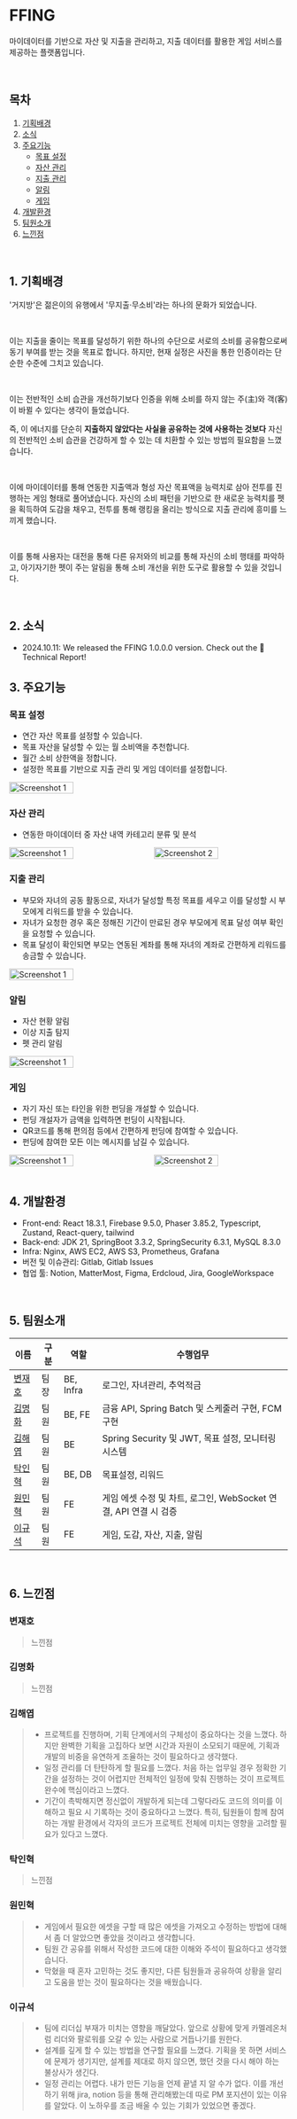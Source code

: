 # FFING

마이데이터를 기반으로 자산 및 지출을 관리하고, 지출 데이터를 활용한 게임 서비스를 제공하는 플랫폼입니다.

<br>

## 목차

1. [기획배경](#1-기획배경)
2. [소식](#2-소식)
3. [주요기능](#3-주요기능)
   - [목표 설정](#목표-설정)
   - [자산 관리](#자산-관리)
   - [지출 관리](#지출-관리)
   - [알림](#알림)
   - [게임](#게임)
4. [개발환경](#4-개발환경)
5. [팀원소개](#5-팀원소개)
6. [느낀점](#6-느낀점)

<br>

## 1. 기획배경

'거지방'은 젊은이의 유행에서 '무지출·무소비'라는 하나의 문화가 되었습니다.

<br>

이는 지출을 줄이는 목표를 달성하기 위한 하나의 수단으로 서로의 소비를 공유함으로써 동기 부여를 받는 것을 목표로 합니다. 하지만, 현재 실정은 사진을 통한 인증이라는 단순한 수준에 그치고 있습니다.

<br>

이는 전반적인 소비 습관을 개선하기보다 인증을 위해 소비를 하지 않는 주(主)와 객(客)이 바뀔 수 있다는 생각이 들었습니다. <br>

즉, 이 에너지를 단순히 **지출하지 않았다는 사실을 공유하는 것에 사용하는 것보다** 자신의 전반적인 소비 습관을 건강하게 할 수 있는 데 치환할 수 있는 방법의 필요함을 느꼈습니다.

<br>

이에 마이데이터를 통해 연동한 지출액과 형성 자산 목표액을 능력치로 삼아 전투를 진행하는 게임 형태로 풀어냈습니다. 자신의 소비 패턴을 기반으로 한 새로운 능력치를 펫을 획득하여 도감을 채우고, 전투를 통해 랭킹을 올리는 방식으로 지출 관리에 흥미를 느끼게 했습니다.

<br>

이를 통해 사용자는 대전을 통해 다른 유저와의 비교를 통해 자신의 소비 행태를 파악하고, 아기자기한 펫이 주는 알림을 통해 소비 개선을 위한 도구로 활용할 수 있을 것입니다.

<br>

## 2. 소식

- 2024.10.11: We released the FFING 1.0.0.0 version. Check out the 📑 Technical Report!

## 3. 주요기능

### 목표 설정

- 연간 자산 목표를 설정할 수 있습니다.
- 목표 자산을 달성할 수 있는 월 소비액을 추천합니다.
- 월간 소비 상한액을 정합니다.
- 설정한 목표를 기반으로 지출 관리 및 게임 데이터를 설정합니다.

<div style="display: flex; justify-content: space-between;">
    <img src="https://github.com/user-attachments/assets/1bfdeaed-ddcb-49ef-87ae-0ef3424edc7d" alt="Screenshot 1" width="48%">
</div>

### 자산 관리

- 연동한 마이데이터 중 자산 내역 카테고리 분류 및 분석

<div style="display: flex; justify-content: space-between;">
    <img src="https://github.com/user-attachments/assets/c36aaf33-dee3-481f-b0ae-2f5000655e00" alt="Screenshot 1" width="48%">
    <img src="https://github.com/user-attachments/assets/52757a39-41f1-485f-bbde-ff3aa03d59dd" alt="Screenshot 2" width="48%">
</div>

### 지출 관리

- 부모와 자녀의 공동 활동으로, 자녀가 달성할 특정 목표를 세우고 이를 달성할 시 부모에게 리워드를 받을 수 있습니다.
- 자녀가 요청한 경우 혹은 정해진 기간이 만료된 경우 부모에게 목표 달성 여부 확인을 요청할 수 있습니다.
- 목표 달성이 확인되면 부모는 연동된 계좌를 통해 자녀의 계좌로 간편하게 리워드를 송금할 수 있습니다.

<div style="display: flex; justify-content: space-between;">
    <img src="https://github.com/user-attachments/assets/d60fb481-2196-4093-9d75-33dee1dcb6d4" alt="Screenshot 1" width="48%">
</div>

### 알림

- 자산 현황 알림
- 이상 지출 탐지
- 펫 관리 알림

<div style="display: flex; justify-content: space-between;">
    <img src="https://github.com/user-attachments/assets/fab5aa23-dfe3-491f-b2be-1c1643e3e072" alt="Screenshot 1" width="48%">
</div>

### 게임

- 자기 자신 또는 타인을 위한 펀딩을 개설할 수 있습니다.
- 펀딩 개설자가 금액을 입력하면 펀딩이 시작됩니다.
- QR코드를 통해 편의점 등에서 간편하게 펀딩에 참여할 수 있습니다.
- 펀딩에 참여한 모든 이는 메시지를 남길 수 있습니다.

<div style="display: flex; justify-content: space-between;">
    <img src="https://github.com/user-attachments/assets/c36aaf33-dee3-481f-b0ae-2f5000655e00" alt="Screenshot 1" width="48%">
    <img src="https://github.com/user-attachments/assets/52757a39-41f1-485f-bbde-ff3aa03d59dd" alt="Screenshot 2" width="48%">
</div>
<br>

## 4. 개발환경

- Front-end: React 18.3.1, Firebase 9.5.0, Phaser 3.85.2, Typescript, Zustand, React-query, tailwind
- Back-end: JDK 21, SpringBoot 3.3.2, SpringSecurity 6.3.1, MySQL 8.3.0
- Infra: Nginx, AWS EC2, AWS S3, Prometheus, Grafana
- 버전 및 이슈관리: Gitlab, Gitlab Issues
- 협업 툴: Notion, MatterMost, Figma, Erdcloud, Jira, GoogleWorkspace

<br>

## 5. 팀원소개

| 이름                                     | 구분 | 역할      | 수행업무                                          |
| ---------------------------------------- | ---- | --------- | ------------------------------------------------- |
| [변재호](https://github.com/bjho606)     | 팀장 | BE, Infra | 로그인, 자녀관리, 추억적금                        |
| [김명화](https://github.com/monghwadang) | 팀원 | BE, FE    | 금융 API, Spring Batch 및 스케줄러 구현, FCM 구현 |
| [김해엽](https://github.com/KimHaeyeop)      | 팀원 | BE       | Spring Security 및 JWT, 목표 설정, 모니터링 시스템                          |
| [탁인혁](https://github.com/InhyukTak)   | 팀원 | BE, DB    | 목표설정, 리워드                                  |
| [원민혁](https://github.com/wmy4534)     | 팀원 | FE        | 게임 에셋 수정 및 차트, 로그인, WebSocket 연결, API 연결 시 검증 |
| [이규석](https://github.com/qldrh112)    | 팀원 | FE        | 게임, 도감, 자산, 지출, 알림                      |

<br>

## 6. 느낀점

### 변재호

> 느낀점

### 김명화

> 느낀점

### 김해엽

> - 프로젝트를 진행하며, 기획 단계에서의 구체성이 중요하다는 것을 느꼈다. 하지만 완벽한 기획을 고집하다 보면 시간과 자원이 소모되기 때문에, 기획과 개발의 비중을 유연하게 조율하는 것이 필요하다고 생각했다.
> - 일정 관리를 더 탄탄하게 할 필요를 느꼈다. 처음 하는 업무일 경우 정확한 기간을 설정하는 것이 어렵지만 전체적인 일정에 맞춰 진행하는 것이 프로젝트 완수에 핵심이라고 느꼈다.
> - 기간이 촉박해지면 정신없이 개발하게 되는데 그렇다라도 코드의 의미를 이해하고 필요 시 기록하는 것이 중요하다고 느꼈다. 특히, 팀원들이 함께 참여하는 개발 환경에서 각자의 코드가 프로젝트 전체에 미치는 영향을 고려할 필요가 있다고 느꼈다.

### 탁인혁

> 느낀점

### 원민혁

> - 게임에서 필요한 에셋을 구할 때 많은 에셋을 가져오고 수정하는 방법에 대해서 좀 더 알았으면 좋았을 것이라고 생각합니다.
> - 팀원 간 공유를 위해서 작성한 코드에 대한 이해와 주석이 필요하다고 생각했습니다.
> - 막혔을 때 혼자 고민하는 것도 좋지만, 다른 팀원들과 공유하여 상황을 알리고 도움을 받는 것이 필요하다는 것을 배웠습니다.

### 이규석

> - 팀에 리더십 부재가 미치는 영향을 깨달았다. 앞으로 상황에 맞게 카멜레온처럼 리더와 팔로워를 오갈 수 있는 사람으로 거듭나기를 원한다.
> - 설계를 깊게 할 수 있는 방법을 연구할 필요를 느꼈다. 기획을 못 하면 서비스에 문제가 생기지만, 설계를 제대로 하지 않으면, 했던 것을 다시 해야 하는 불상사가 생긴다.
> - 일정 관리는 어렵다. 내가 만든 기능을 언제 끝낼 지 알 수가 없다. 이를 개선하기 위해 jira, notion 등을 통해 관리해봤는데 따로 PM 포지션이 있는 이유를 알았다. 이 노하우를 조금 배울 수 있는 기회가 있었으면 좋겠다.
